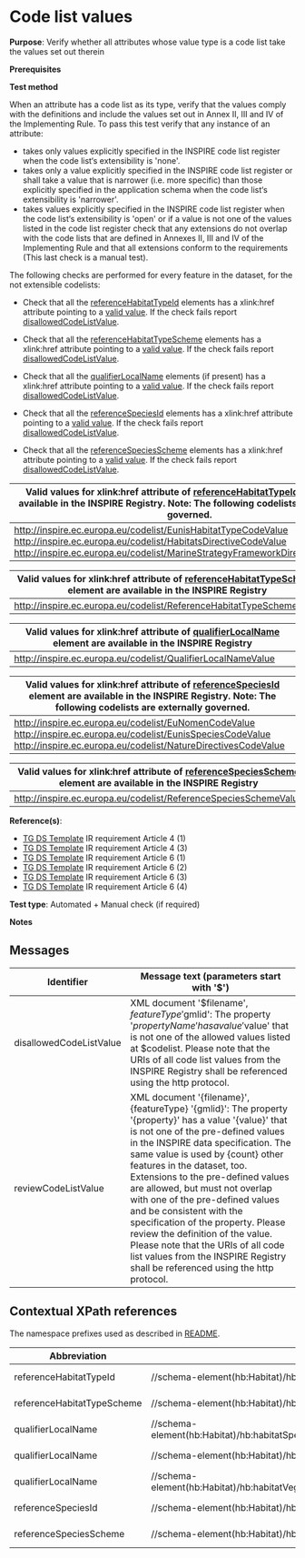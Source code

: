 # Code list values

**Purpose**: Verify whether all attributes whose value type is a code list take the values set out therein

**Prerequisites**

**Test method**

When an attribute has a code list as its type, verify that the values comply with the definitions and include the values set out in Annex II, III and IV of the Implementing Rule. To pass this test verify that any instance of an attribute:

* takes only values explicitly specified in the INSPIRE code list register when the code list‘s extensibility is 'none'.
* takes only a value explicitly specified in the INSPIRE code list register or shall take a value that is narrower (i.e. more specific) than those explicitly specified in the application schema when the code list‘s extensibility is 'narrower'.
* takes values explicitly specified in the INSPIRE code list register when the code list‘s extensibility is 'open' or if a value is not one of the values listed in the code list register check that any extensions do not overlap with the code lists that are defined in Annexes II, III and IV of the Implementing Rule and that all extensions conform to the requirements (This last check is a manual test).

The following checks are performed for every feature in the dataset, for the not extensible codelists:

* Check that all the [referenceHabitatTypeId](#referenceHabitatTypeId) elements has a xlink:href attribute pointing to a [valid value](#validValue1). If the check fails report [disallowedCodeListValue](#disallowedCodeListValue).

* Check that all the [referenceHabitatTypeScheme](#referenceHabitatTypeScheme) elements has a xlink:href attribute pointing to a [valid value](#validValue2). If the check fails report [disallowedCodeListValue](#disallowedCodeListValue).

* Check that all the [qualifierLocalName](#qualifierLocalName) elements (if present) has a xlink:href attribute pointing to a [valid value](#validValue3). If the check fails report [disallowedCodeListValue](#disallowedCodeListValue).

* Check that all the [referenceSpeciesId](#referenceSpeciesId) elements has a xlink:href attribute pointing to a [valid value](#validValue4). If the check fails report [disallowedCodeListValue](#disallowedCodeListValue).

* Check that all the [referenceSpeciesScheme](#referenceSpeciesScheme) elements has a xlink:href attribute pointing to a [valid value](#validValue5). If the check fails report [disallowedCodeListValue](#disallowedCodeListValue).


| <a name="validValue1"></a> Valid values for xlink:href attribute of [referenceHabitatTypeId](#referenceHabitatTypeId) element are available in the INSPIRE Registry. Note: The following codelists are externally governed.| 
| ---- | 
| http://inspire.ec.europa.eu/codelist/EunisHabitatTypeCodeValue <br> http://inspire.ec.europa.eu/codelist/HabitatsDirectiveCodeValue <br> http://inspire.ec.europa.eu/codelist/MarineStrategyFrameworkDirectiveCodeValue |

| <a name="validValue2"></a> Valid values for xlink:href attribute of [referenceHabitatTypeScheme](#referenceHabitatTypeScheme) element are available in the INSPIRE Registry| 
| ---- | 
| http://inspire.ec.europa.eu/codelist/ReferenceHabitatTypeSchemeValue | 

| <a name="validValue3"></a> Valid values for xlink:href attribute of [qualifierLocalName](#qualifierLocalName) element are available in the INSPIRE Registry| 
| ---- | 
| http://inspire.ec.europa.eu/codelist/QualifierLocalNameValue | 

| <a name="validValue4"></a> Valid values for xlink:href attribute of [referenceSpeciesId](#referenceSpeciesId) element are available in the INSPIRE Registry. Note: The following codelists are externally governed.| 
| ---- | 
| http://inspire.ec.europa.eu/codelist/EuNomenCodeValue <br> http://inspire.ec.europa.eu/codelist/EunisSpeciesCodeValue <br> http://inspire.ec.europa.eu/codelist/NatureDirectivesCodeValue |

| <a name="validValue5"></a> Valid values for xlink:href attribute of [referenceSpeciesScheme](#referenceSpeciesScheme) element are available in the INSPIRE Registry| 
| ---- | 
| http://inspire.ec.europa.eu/codelist/ReferenceSpeciesSchemeValue | 


**Reference(s)**: 

* [TG DS Template](./README.md#ref_TG_DS_tmpl) IR requirement Article 4 (1)
* [TG DS Template](./README.md#ref_TG_DS_tmpl) IR requirement Article 4 (3)
* [TG DS Template](./README.md#ref_TG_DS_tmpl) IR requirement Article 6 (1)
* [TG DS Template](./README.md#ref_TG_DS_tmpl) IR requirement Article 6 (2)
* [TG DS Template](./README.md#ref_TG_DS_tmpl) IR requirement Article 6 (3)
* [TG DS Template](./README.md#ref_TG_DS_tmpl) IR requirement Article 6 (4)

**Test type**: Automated + Manual check (if required)

**Notes**

## Messages

Identifier  |  Message text (parameters start with '$')
---------------------------------------------------------- | -------------------------------------------------------------------------
disallowedCodeListValue <a name="disallowedCodeListValue"/> | XML document '$filename', $featureType '$gmlid': The property '$propertyName' has a value '$value' that is not one of the allowed values listed at $codelist. Please note that the URIs of all code list values from the INSPIRE Registry shall be referenced using the http protocol. 
reviewCodeListValue <a name="reviewCodeListValue"/> | XML document '{filename}', {featureType} '{gmlid}': The property '{property}' has a value '{value}' that is not one of the pre-defined values in the INSPIRE data specification. The same value is used by {count} other features in the dataset, too. Extensions to the pre-defined values are allowed, but must not overlap with one of the pre-defined values and be consistent with the specification of the property. Please review the definition of the value. Please note that the URIs of all code list values from the INSPIRE Registry shall be referenced using the http protocol. 

## Contextual XPath references

The namespace prefixes used as described in [README](./README.md#namespaces).

Abbreviation                                               |  XPath expression				|Multiplicity       |Voidable
---------------------------------------------------------- | -------------------------------|-------------------|---------
referenceHabitatTypeId <a name="referenceHabitatTypeId"></a> | //schema-element(hb:Habitat)/hb:HabitatTypeCoverType/hb:referenceHabitatTypeId/@xlink:href | 1 (1..* for the parent) | No
referenceHabitatTypeScheme <a name="referenceHabitatTypeScheme"></a> | //schema-element(hb:Habitat)/hb:HabitatTypeCoverType/hb:referenceHabitatTypeScheme/@xlink:href | 1 (1..* for the parent) | No
qualifierLocalName <a name ="qualifierLocalName"></a> | //schema-element(hb:Habitat)/hb:habitatSpecies/hb:HabitatSpeciesType/hb:localSpeciesName/hb:LocalNameType/hb:qualifierLocalName/@xlink:href | 1 (0..\* for the parent) | Yes
qualifierLocalName <a name ="qualifierLocalName"></a> | //schema-element(hb:Habitat)/hb:habitat/hb:HabitatTypeCoverType/hb:localHabitatName/hb:LocalNameType/hb:qualifierLocalName/@xlink:href | 1 (0..1 for the parent) | Yes
qualifierLocalName <a name ="qualifierLocalName"></a> | //schema-element(hb:Habitat)/hb:habitatVegetation/hb:HabitatVegetationType/hb:localVegetationName/hb:LocalNameType/hb:qualifierLocalName/@xlink:href | 1 (0..\* for the parent) | Yes
referenceSpeciesId <a name="referenceSpeciesId"></a>  | //schema-element(hb:Habitat)/hb:habitatSpecies/hb:HabitatSpeciesType/hb:referenceSpeciesId/@xlink:href | 1 (0..\* for the parent) | No
referenceSpeciesScheme <a name="referenceSpeciesScheme"></a> | //schema-element(hb:Habitat)/hb:habitatSpecies/hb:HabitatSpeciesType/hb:referenceSpeciesScheme/@xlink:href | 1 (0..\* for the parent) | No
